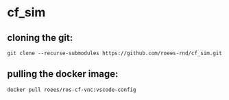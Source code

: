 # cf_sim

## cloning the git:
```
git clone --recurse-submodules https://github.com/roees-rnd/cf_sim.git
```

## pulling the docker image:
```
docker pull roees/ros-cf-vnc:vscode-config
```
